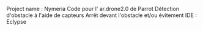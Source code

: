 Project name : Nymeria
Code pour l' ar.drone2.0 de Parrot
Détection d'obstacle à l'aide de capteurs
Arrêt devant l'obstacle et/ou évitement
IDE : Eclypse